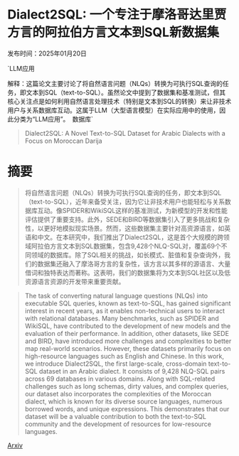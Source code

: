 # Dialect2SQL: 一个专注于摩洛哥达里贾方言的阿拉伯方言文本到SQL新数据集

发布时间：2025年01月20日

`LLM应用

解释：这篇论文主要讨论了将自然语言问题（NLQs）转换为可执行SQL查询的任务，即文本到SQL（text-to-SQL）。虽然论文中提到了数据集和基准测试，但其核心关注点是如何利用自然语言处理技术（特别是文本到SQL的转换）来让非技术用户与关系数据库互动。这属于LLM（大型语言模型）在实际应用中的使用，因此分类为“LLM应用”。` `数据库`

> Dialect2SQL: A Novel Text-to-SQL Dataset for Arabic Dialects with a Focus on Moroccan Darija

# 摘要

> 将自然语言问题（NLQs）转换为可执行SQL查询的任务，即文本到SQL（text-to-SQL），近年来备受关注，因为它让非技术用户也能轻松与关系数据库互动。像SPIDER和WikiSQL这样的基准测试，为新模型的开发和性能评估提供了重要支持。此外，SEDE和BIRD等数据集引入了更多挑战和复杂性，以更好地模拟现实场景。然而，这些数据集主要针对高资源语言，如英语和中文。在本研究中，我们推出了Dialect2SQL，这是首个大规模的跨领域阿拉伯方言文本到SQL数据集，包含9,428个NLQ-SQL对，覆盖69个不同领域的数据库。除了SQL相关的挑战，如长模式、脏值和复杂查询外，我们的数据集还融入了摩洛哥方言的复杂性，该方言以其多样的源语言、大量借词和独特表达而著称。这表明，我们的数据集将为文本到SQL社区以及低资源语言资源的开发带来重要贡献。

> The task of converting natural language questions (NLQs) into executable SQL queries, known as text-to-SQL, has gained significant interest in recent years, as it enables non-technical users to interact with relational databases. Many benchmarks, such as SPIDER and WikiSQL, have contributed to the development of new models and the evaluation of their performance. In addition, other datasets, like SEDE and BIRD, have introduced more challenges and complexities to better map real-world scenarios. However, these datasets primarily focus on high-resource languages such as English and Chinese. In this work, we introduce Dialect2SQL, the first large-scale, cross-domain text-to-SQL dataset in an Arabic dialect. It consists of 9,428 NLQ-SQL pairs across 69 databases in various domains. Along with SQL-related challenges such as long schemas, dirty values, and complex queries, our dataset also incorporates the complexities of the Moroccan dialect, which is known for its diverse source languages, numerous borrowed words, and unique expressions. This demonstrates that our dataset will be a valuable contribution to both the text-to-SQL community and the development of resources for low-resource languages.

[Arxiv](https://arxiv.org/abs/2501.11498)